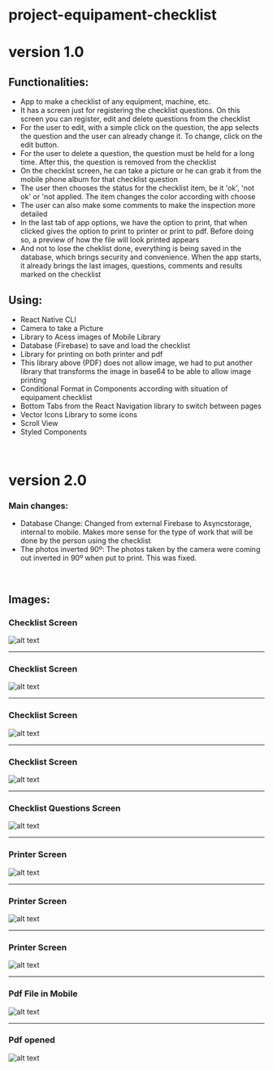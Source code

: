 # project-equipament-checklist

# version 1.0

## Functionalities:
 - App to make a checklist of any equipment, machine, etc.
 - It has a screen just for registering the checklist questions. On this screen you can register, edit and delete questions from the checklist
 - For the user to edit, with a simple click on the question, the app selects the question and the user can already change it. To change, click on the edit button.
 - For the user to delete a question, the question must be held for a long time. After this, the question is removed from the checklist
 - On the checklist screen, he can take a picture or he can grab it from the mobile phone album for that checklist question
 - The user then chooses the status for the checklist item, be it 'ok', 'not ok' or 'not applied. The item changes the color according with choose
 - The user can also make some comments to make the inspection more detailed
 - In the last tab of app options, we have the option to print, that when clicked gives the option to print to printer or print to pdf. Before doing so, a preview of how the file will look printed appears
 - And not to lose the cheklist done, everything is being saved in the database, which brings security and convenience. When the app starts, it already brings the last images, questions, comments and results marked on the checklist



## Using:
- React Native CLI
- Camera to take a Picture
- Library to Acess images of Mobile Library
- Database (Firebase) to save and load the checklist
- Library for printing on both printer and pdf 
- This library above (PDF) does not allow image, we had to put another library that transforms the image in base64 to be able to allow image printing
- Conditional Format in Components according with situation of equipament checklist
- Bottom Tabs from the React Navigation library to switch between pages
- Vector Icons Library to some icons 
- Scroll View
- Styled Components

<br/>

# version 2.0

### Main changes:
- Database Change: Changed from external Firebase to Asyncstorage, internal to mobile. Makes more sense for the type of work that will be done by the person using the checklist
- The photos inverted 90º:  The photos taken by the camera were coming out inverted in 90º when put to print. This was fixed.

<br/>

## Images:

### Checklist Screen

![alt text](v1.0/project/src/assets/screen0.jpeg)
<br/>

---------------------------------------------------------------------------------------
### Checklist Screen

![alt text](v1.0/project/src/assets/screen2.jpeg)
<br/>

---------------------------------------------------------------------------------------
### Checklist Screen

![alt text](v1.0/project/src/assets/screen3.jpeg)
<br/>

---------------------------------------------------------------------------------------
### Checklist Screen

![alt text](v1.0/project/src/assets/screen4.jpeg)
<br/>

---------------------------------------------------------------------------------------
### Checklist Questions Screen

![alt text](v1.0/project/src/assets/screen5.jpeg)
<br/>

---------------------------------------------------------------------------------------
### Printer Screen

![alt text](v1.0/project/src/assets/screen6.jpeg)
<br/>

---------------------------------------------------------------------------------------
### Printer Screen

![alt text](v1.0/project/src/assets/screen7.jpeg)
<br/>

---------------------------------------------------------------------------------------
### Printer Screen

![alt text](v1.0/project/src/assets/screen8.jpeg)
<br/>

---------------------------------------------------------------------------------------
### Pdf File in Mobile

![alt text](v1.0/project/src/assets/screen9.jpeg)
<br/>

---------------------------------------------------------------------------------------
### Pdf opened

![alt text](v1.0/project/src/assets/screen10.jpeg)
<br/>






